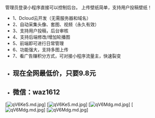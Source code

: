 管理员登录小程序直接可以控制后台。
上传壁纸简单，支持用户投稿壁纸！
+ 1、Dcloud云开发（无需服务器和域名）
+ 2、自动采集头像、套图、视频（永久有效）
+ 3、支持用户投稿，后台审核
+ 4、支持后端修改/增加轮播图
+ 5、前端即可进行日常管理
+ 6、功能强大，支持多图上传
+ 7、看广告赚积分方式，可对接小程序流量主，快速裂变
+ ## 现在全网最低价，只要9.8元
+ ## 微信：waz1612
[![qV6KeS.md.jpg](https://cxg92.top/img/1.jpg)]
[![qV6KeS.md.jpg](https://cxg92.top/img/2.jpg)]
[![qV6Mdg.md.jpg](https://cxg92.top/img/4.jpg)]
[![qV6Mdg.md.jpg](https://cxg92.top/img/5.jpg)]
[![qV6Mdg.md.jpg](https://cxg92.top/img/6.jpg)]




